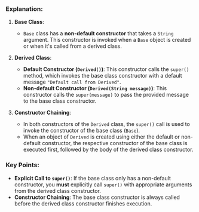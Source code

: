 ### Explanation:

1. **Base Class**:
    - `Base` class has a **non-default constructor** that takes a `String` argument. This constructor is invoked when a `Base` object is created or when it's called from a derived class.

2. **Derived Class**:
    - **Default Constructor (`Derived()`)**: This constructor calls the `super()` method, which invokes the base class constructor with a default message `"Default call from Derived"`.
    - **Non-default Constructor (`Derived(String message)`)**: This constructor calls the `super(message)` to pass the provided message to the base class constructor.

3. **Constructor Chaining**:
    - In both constructors of the `Derived` class, the `super()` call is used to invoke the constructor of the base class (`Base`).
    - When an object of `Derived` is created using either the default or non-default constructor, the respective constructor of the base class is executed first, followed by the body of the derived class constructor.

### Key Points:
- **Explicit Call to `super()`**: If the base class only has a non-default constructor, you **must** explicitly call `super()` with appropriate arguments from the derived class constructor.
- **Constructor Chaining**: The base class constructor is always called before the derived class constructor finishes execution.